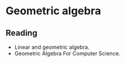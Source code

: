 # Geometric algebra

 ## Reading
 - Linear and geometric algebra.
 - Geometric Algebra For Computer Science.
